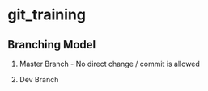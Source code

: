 # git_training

## Branching Model 

1. Master Branch - No direct change / commit is allowed

2. Dev Branch
